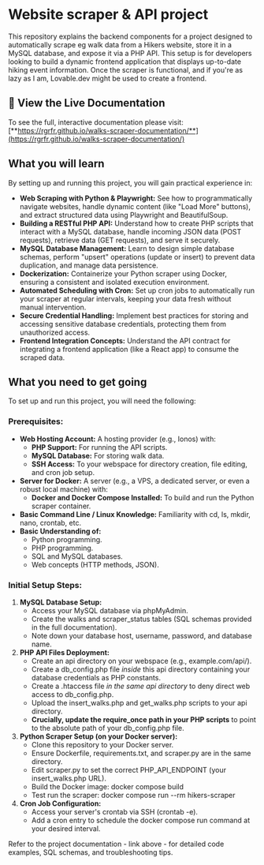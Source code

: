# **Website scraper & API project**

This repository explains the backend components for a project designed to automatically scrape eg walk data from a Hikers website, store it in a MySQL database, and expose it via a PHP API. This setup is for developers looking to build a dynamic frontend application that displays up-to-date hiking event information. Once the scraper is functional, and if you're as lazy as I am, Lovable.dev might be used to create a frontend.

## **🚀 View the Live Documentation**

To see the full, interactive documentation please visit:
[**https://rgrfr.github.io/walks-scraper-documentation/**](https://rgrfr.github.io/walks-scraper-documentation/)

## **What you will learn**

By setting up and running this project, you will gain practical experience in:

* **Web Scraping with Python & Playwright:** See how to programmatically navigate websites, handle dynamic content (like "Load More" buttons), and extract structured data using Playwright and BeautifulSoup.  
* **Building a RESTful PHP API:** Understand how to create PHP scripts that interact with a MySQL database, handle incoming JSON data (POST requests), retrieve data (GET requests), and serve it securely.  
* **MySQL Database Management:** Learn to design simple database schemas, perform "upsert" operations (update or insert) to prevent data duplication, and manage data persistence.  
* **Dockerization:** Containerize your Python scraper using Docker, ensuring a consistent and isolated execution environment.  
* **Automated Scheduling with Cron:** Set up cron jobs to automatically run your scraper at regular intervals, keeping your data fresh without manual intervention.  
* **Secure Credential Handling:** Implement best practices for storing and accessing sensitive database credentials, protecting them from unauthorized access.  
* **Frontend Integration Concepts:** Understand the API contract for integrating a frontend application (like a React app) to consume the scraped data.

## **What you need to get going**

To set up and run this project, you will need the following:

### **Prerequisites:**

* **Web Hosting Account:** A hosting provider (e.g., Ionos) with:  
  * **PHP Support:** For running the API scripts.  
  * **MySQL Database:** For storing walk data.  
  * **SSH Access:** To your webspace for directory creation, file editing, and cron job setup.  
* **Server for Docker:** A server (e.g., a VPS, a dedicated server, or even a robust local machine) with:  
  * **Docker and Docker Compose Installed:** To build and run the Python scraper container.  
* **Basic Command Line / Linux Knowledge:** Familiarity with cd, ls, mkdir, nano, crontab, etc.  
* **Basic Understanding of:**  
  * Python programming.  
  * PHP programming.  
  * SQL and MySQL databases.  
  * Web concepts (HTTP methods, JSON).

### **Initial Setup Steps:**

1. **MySQL Database Setup:**  
   * Access your MySQL database via phpMyAdmin.  
   * Create the walks and scraper\_status tables (SQL schemas provided in the full documentation).  
   * Note down your database host, username, password, and database name.  
2. **PHP API Files Deployment:**  
   * Create an api directory on your webspace (e.g., example.com/api/).  
   * Create a db\_config.php file *inside* this api directory containing your database credentials as PHP constants.  
   * Create a .htaccess file *in the same api directory* to deny direct web access to db\_config.php.  
   * Upload the insert\_walks.php and get\_walks.php scripts to your api directory.  
   * **Crucially, update the require\_once path in your PHP scripts** to point to the absolute path of your db\_config.php file.  
3. **Python Scraper Setup (on your Docker server):**  
   * Clone this repository to your Docker server.  
   * Ensure Dockerfile, requirements.txt, and scraper.py are in the same directory.  
   * Edit scraper.py to set the correct PHP\_API\_ENDPOINT (your insert\_walks.php URL).  
   * Build the Docker image: docker compose build  
   * Test run the scraper: docker compose run \--rm hikers-scraper  
4. **Cron Job Configuration:**  
   * Access your server's crontab via SSH (crontab \-e).  
   * Add a cron entry to schedule the docker compose run command at your desired interval.

Refer to the project documentation - link above - for detailed code examples, SQL schemas, and troubleshooting tips.